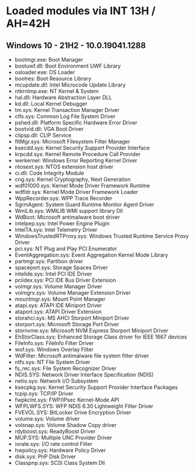 # Loaded modules via INT 13H / AH=42H

## Windows 10 - 21H2 - 10.0.19041.1288

- bootmgr.exe: Boot Manager
- bootuwf.dll: Boot Environment UWF Library
- osloader.exe: OS Loader
- bootres: Boot Resource Library
- mcupdate.dll: Intel Microcode Update Library
- ntkrnlmp.exe: NT Kernel & System
- hal.dll: Hardware Abstraction Layer DLL
- kd.dll: Local Kernel Debugger
- tm.sys: Kernel Transaction Manager Driver
- clfs.sys: Common Log File System Driver
- pshed.dll: Platform Specific Hardware Error Driver
- bootvid.dll: VGA Boot Driver
- clipsp.dll: CLIP Service
- fltMgr.sys: Microsoft Filesystem Filter Manager
- ksecdd.sys: Kernel Security Support Provider Interface
- krpcdd.sys: Kernel Remote Procedure Call Provider
- werkernel: Windows Error Reporting Kernel Driver
- ntosext.sys: NTOS extension host driver
- ci.dll: Code Integrity Module
- cng.sys: Kernel Cryptography, Next Generation
- wdf01000.sys: Kernel Mode Driver Framework Runtime
- wdfldr.sys: Kernel Mode Driver Framework Loader
- WppRecorder.sys: WPP Trace Recorder
- SgrmAgent: System Guard Runtime Monitor Agent Driver
- WmiLib.sys: WMILIB WMI support library Dll
- WdBoot: Microsoft antimalware boot driver
- intelpep.sys: Intel Power Engine Plugin
- IntelTA.sys: Intel Telemetry Driver
- WindowsTrustedRTProxy.sys: Windows Trusted Runtime Service Proxy Driver
- pci.sys: NT Plug and Play PCI Enumerator
- EventAggregation.sys: Event Aggregation Kernel Mode Library
- partmgr.sys: Partition driver
- spaceport.sys: Storage Spaces Driver
- intelide.sys: Intel PCI IDE Driver
- pciidex.sys: PCI IDE Bus Driver Extension
- volmgr.sys: Volume Manager Driver
- volmgrx.sys: Volume Manager Extension Driver
- mountmgr.sys: Mount Point Manager
- atapi.sys: ATAPI IDE Miniport Driver
- ataport.sys: ATAPI Driver Extension
- storahci.sys: MS AHCI Storport Miniport Driver
- storport.sys: Microsoft Storage Port Driver
- stornvme.sys: Microsoft NVM Express Storport Miniport Driver
- EhStorClass.sys: Enhanced Storage Class driver for IEEE 1667 devices
- FileInfo.sys: FileInfo Filter Driver
- wof.sys: Windows Overlay Filter
- WdFilter: Microsoft antimalware file system filter driver
- ntfs.sys: NT File System Driver
- fs_rec.sys: File System Recognizer Driver
- NDIS.SYS: Network Driver Interface Specification (NDIS)
- netio.sys: Network I/O Subsystem
- ksecpkg.sys: Kernel Security Support Provider Interface Packages
- tcpip.sys: TCP/IP Driver
- fwpkclnt.sys: FWP/IPsec Kernel-Mode API
- WFPLWFS.SYS: WFP NDIS 6.30 Lightweight Filter Driver
- FVEVOL.SYS: BitLocker Drive Encryption Driver
- volume.sys: Volume driver
- volsnap.sys: Volume Shadow Copy driver
- rdyboost.sys: ReadyBoost Driver
- MUP.SYS: Multiple UNC Provider Driver
- iorate.sys: I/O rate control Filter
- hwpolicy.sys: Hardware Policy Driver
- disk.sys: PnP Disk Driver
- Classpnp.sys: SCSI Class System Dll
